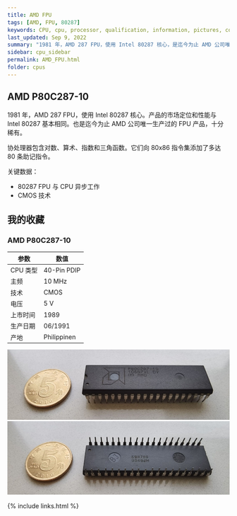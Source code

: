 ```yaml
---
title: AMD FPU
tags: [AMD, FPU, 80287]
keywords: CPU, cpu, processor, qualification, information, pictures, core, frequency, chip packaging, packaging, cpu info, x86, collection, amd, cyrix, harris, ibm, idt, iit, intel, motorola, nec, sgs, sgs-thomson, siemens, ST, signetics, mhs, ti, texas instruments, ulsi, umc, weitek, zilog, 808x, 8085, 8088, 8086, 80188, 80186, 80286, 286, 80386, 386, i386, Am386, 386sx, 386dx, 486, i486, 586, 486sx, 486dx, overdrive, 487, pentium, 586, 5x86, 386dlc, 386slc, 486dx2, mmx, ppro, pentium-pro, pro, athlon, duron, z80, dirk oppelt, dirk, oppelt, engineering, sample, samples
last_updated: Sep 9, 2022
summary: "1981 年，AMD 287 FPU，使用 Intel 80287 核心，是迄今为止 AMD 公司唯一生产过的 FPU 产品。"
sidebar: cpu_sidebar
permalink: AMD_FPU.html
folder: cpus
---
```


## AMD P80C287-10

1981 年，AMD 287 FPU，使用 Intel 80287 核心。产品的市场定位和性能与 Intel 80287 基本相同。也是迄今为止 AMD 公司唯一生产过的 FPU 产品，十分稀有。

协处理器包含对数、算术、指数和三角函数。它们向 80x86 指令集添加了多达 80 条助记指令。

关键数据：
 - 80287 FPU 与 CPU 异步工作
 - CMOS 技术

## 我的收藏

### AMD P80C287-10

| 参数 | 数值 |
| ------ | ------ |
| CPU 类型 | 40-Pin PDIP |
| 主频 | 10 MHz |
| 技术 | CMOS |
| 电压 | 5 V |
| 上市时间 | 1989 |
| 生产日期 | 06/1991 |
| 产地 | Philippinen |

![AMD P80C287-10 正面](/images/cpus/AMD/AMD_P80C287-10_1.jpg)
![AMD P80C287-10 反面](/images/cpus/AMD/AMD_P80C287-10_2.jpg)

{% include links.html %}
